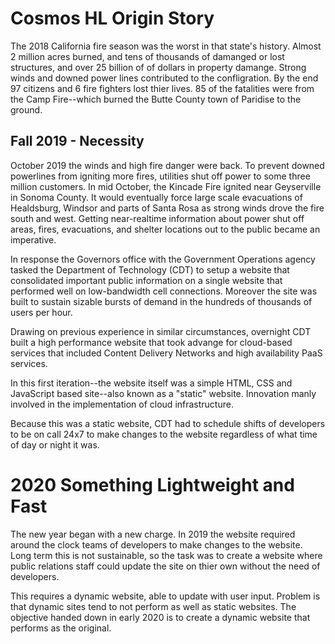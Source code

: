 # Cosmos HL Origin Story

The 2018 California fire season was the worst in that state's history. Almost 2 million acres burned, and tens of thousands of
damanged or lost structures, and over 25 billion of of dollars in property damange. Strong winds and downed power lines contributed to
the confligration. By the end 97 citizens and 6 fire fighters lost thier lives. 85 of the fatalities were from the Camp Fire--which
burned the Butte County town of Paridise to the ground.

## Fall 2019 - Necessity

October 2019 the winds and high fire danger were back. To prevent downed powerlines from igniting more fires, utilities shut off power to
some three million customers. In mid October, the Kincade Fire ignited near Geyserville in Sonoma County. It would eventually force large
scale evacuations of Healdsburg, Windsor and parts of Santa Rosa as strong winds drove the fire south and west. Getting near-realtime information
about power shut off areas, fires, evacuations, and shelter locations out to the public became an imperative.

In response the Governors office with the Government Operations agency tasked the Department of Technology (CDT) to setup a
website that consolidated important public information on a single website that performed well on low-bandwidth cell connections.
Moreover the site was built to sustain sizable bursts of demand in the hundreds of thousands of users per hour.

Drawing on previous experience in similar circumstances, overnight CDT built a high performance website that took advange for cloud-based
services that included Content Delivery Networks and high availability PaaS services.

In this first iteration--the website itself was a simple HTML, CSS and JavaScript based site--also known as a "static" website.
Innovation manly involved in the implementation of cloud infrastructure.

Because this was a static website, CDT had to schedule shifts of developers to be on call 24x7 to make changes to the website regardless
of what time of day or night it was.

# 2020 Something Lightweight and Fast

The new year began with a new charge. In 2019 the website required around the clock teams of developers to make changes to the website.
Long term this is not sustainable, so the task was to create a website where public relations staff could update the site on thier own
without the need of developers.

This requires a dynamic website, able to update with user input. Problem is that dynamic sites tend to not perform as well as static websites. The objective handed down in early 2020 is to create a dynamic website that performs as the original.
